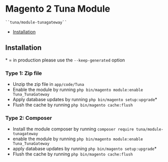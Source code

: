 # Magento 2 Tuna Module

    ``tuna/module-tunagateway``

 - [Installation](#markdown-header-installation)

## Installation
\* = in production please use the `--keep-generated` option

### Type 1: Zip file

 - Unzip the zip file in `app/code/Tuna`
 - Enable the module by running `php bin/magento module:enable Tuna_TunaGateway`
 - Apply database updates by running `php bin/magento setup:upgrade`\*
 - Flush the cache by running `php bin/magento cache:flush`

### Type 2: Composer

 - Install the module composer by running `composer require tuna/module-tunagateway`
 - enable the module by running `php bin/magento module:enable Tuna_TunaGateway`
 - apply database updates by running `php bin/magento setup:upgrade`\*
 - Flush the cache by running `php bin/magento cache:flush`


